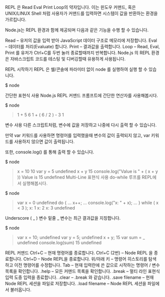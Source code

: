 REPL 은 Read Eval Print Loop의 약자입니다. 이는 윈도우 커맨드, 혹은 UNIX/LINUX Shell 처럼 사용자가 커맨드를 입력하면 시스템이 값을 반환하는 환경을 가르킵니다.

Node.js는 REPL 환경과 함께 제공되며 다음과 같은 기능을 수행 할 수 있습니다.

Read – 유저의 값을 입력 받아 JavaScript 데이터 구조로 메모리에 저장합니다.
Eval – 데이터를 처리(Evaluate) 합니다.
Print – 결과값을 출력합니다.
Loop – Read, Eval, Print 를 유저가 Ctrl+C를 두번 눌러 종료할때까지 반복합니다.
Node.js 의 REPL 환경은 자바스크립트 코드를 테스팅 및 디버깅할때 유용하게 사용됩니다.

 

REPL 시작하기
REPL 은 쉘/콘솔에 파라미터 없이 node 를 실행하여 실행 할 수 있습니다.

$ node
>
간단한 표현식 사용
Node.js REPL 커맨드 프롬프트에 간단한 연산자를 사용해봅시다.

$ node
> 1 + 5
6
> 1 + ( 6 / 2 ) - 3
1
>
변수 사용
다른 스크립트처럼, 변수에 값을 저장하고 나중에 다시 출력 할 수 있습니다.

만약 var 키워드를 사용하면 명령어를 입력했을때 변수의 값이 출력되지 않고, var 키워드를 사용하지 않으면 값이 출력됩니다.

또한, console.log() 를 통해 출력 할 수 있습니다.

$ node
> x = 10
10
> var y = 5
undefined
> x + y
15
> console.log("Value is " + ( x + y ))
Value is 15
undefined
Multi-Line 표현식 사용
do-while 루프를 REPL에서 실행해봅시다.

$ node
> var x = 0
undefined
> do {
... x++;
... console.log("x: " + x);
... } while ( x < 3 );
x: 1
x: 2
x: 3
undefined
>
Underscore ( _ ) 변수
밑줄 _ 변수는 최근 결과값을 지칭합니다.

$ node
> var x = 10;
undefined
> var y = 5;
undefined
> x + y;
15
> var sum = _
undefined
> console.log(sum)
15
undefined
>
 

REPL 커맨드
Ctrl+C – 현재 명령어를 종료합니다.
Ctrl+C (2번)  – Node REPL 을 종료합니다.
Ctrl+D – Node REPL을 종료합니다.
위/아래 키 – 명령어 히스토리를 탐색하고 이전 명령어를 수정합니다.
Tab – 현재 입력란에 쓴 값으로 시작하는 명령어 / 변수 목록을 확인합니다.
.help – 모든 커맨드 목록을 확인합니다.
.break – 멀티 라인 표현식 입력 도중 입력을 종료합니다.
.clear – .break 와 같습니다.
.save filename – 현재 Node REPL 세션을 파일로 저장합니다.
.load filename – Node REPL 세션을 파일에서 불러옵니다.
